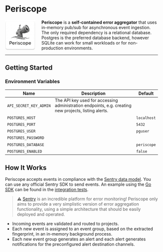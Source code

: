 # Periscope

<img alt="logo" style="float: left;vertical-align:top; margin-right: 20px; width: 100px;" src="images/logo-2-resized.png">

**Periscope** is a **self-contained error aggregator** that uses in-memory pub/sub for asynchronous
event ingestion. The only required dependency is a relational database.
Postgres is the preferred database backend, however SQLite can work for small workloads or
for non-production environments.

---

## Getting Started

### Environment Variables

| Name                   | Description                                                                                          | Default     | 
|------------------------|------------------------------------------------------------------------------------------------------|-------------|
| `API_SECRET_KEY_ADMIN` | The API key used for accessing administration endpoints, e.g. creating new projects, listing alerts. |             |
| `POSTGRES_HOST`        |                                                                                                      | `localhost` |
| `POSTGRES_PORT`        |                                                                                                      | `5432`      |
| `POSTGRES_USER`        |                                                                                                      | `pguser`    |
| `POSTGRES_PASSWORD`    |                                                                                                      |             |
| `POSTGRES_DATABASE`    |                                                                                                      | `periscope` |
| `POSTGRES_ENABLED`     |                                                                                                      | `false`     |

## How It Works

Periscope accepts events in compliance with the [Sentry data model](https://develop.sentry.dev/sdk/data-model/event-payloads/).
You can use any official Sentry SDK to send events. An example using the [Go SDK](https://github.com/getsentry/sentry-go) can be found 
in the [integration tests](tests/integration/event_group_custom_fingerprint_test.go).

> :warning: [Sentry](https://sentry.io/) is an incredible platform for error monitoring! Periscope only aims to provide a very simplistic version of error aggregation functionality, using a simple architecture that should be easily deployed and operated.

- Incoming events are validated and routed to projects.
- Each new event is assigned to an event group, based on the extracted fingerprint, in an in-memory background process.
- Each new event group generates an alert and each alert generates notifications for the preconfigured alert destination channels.
